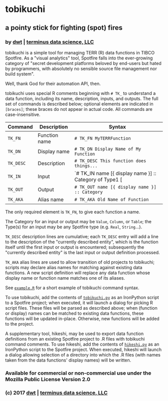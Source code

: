 # tobikuchi
## a pointy stick for fighting (spot) fires
### by [dwt](https://github.com/derrickturk) | [terminus data science, LLC](https://www.terminusdatascience.com)

tobikuchi is a simple tool for managing TERR (R) data functions in TIBCO Spotfire. As a "visual analytics" tool, Spotfire falls into the ever-growing category of "secret development platforms beloved by end-users but hated by programmers, with absolutely no sensible source file management nor build system".

Well, thank God for their automation API, then.

tobikuchi uses special R comments beginning with `# TK_` to understand a data function, including its name, description, inputs, and outputs.
The full set of commands is described below; optional elements are indicated in `[braces]`; these braces do not appear in actual code.
All commands are case-insensitive.

|Command   |Description   |Syntax                                                                   |
|----------|--------------|-------------------------------------------------------------------------|
|`TK_FN`   |Function name |`# TK_FN MyTERRFunction`                                                 |
|`TK_DN`   |Display name  |`# TK_DN Display Name of My Function`                                    |
|`TK_DESC` |Description   |`# TK_DESC This function does things...`                                 |
|`TK_IN`   |Input         |`# TK_IN name [{ display name }] :: Category of Type1 [| Type2]...`      |
|`TK_OUT`  |Output        |`# TK_OUT name [{ display name }] :: Category`                           |
|`TK_AKA`  |Alias name    |`# TK_AKA Old Name of Function`                                          |

The only required element is `TK_FN`, to give each function a name.

The Category for an input or output may be `Value`, `Column`, or `Table`; the Type(s) for an input may be any Spotfire type (e.g. `Real`, `String`...).

`TK_DESC` description lines are cumulative; each `TK_DESC` entry will add a line to the description of the "currently described entity", which is the function itself until the first input or output is encountered; subsequently the "currently described entity" is the last input or output definition processed.

`TK_AKA` alias lines are used to allow transition of old projects to tobikuchi; scripts may declare alias names for matching against existing data functions. A new script definition will replace any data function whose display name or function name matches one of its aliases.

See [`example.R`](example.R) for a short example of tobikuchi command syntax.

To use tobikuchi, add the contents of [`tobikuchi.py`](tobikuchi.py) as an IronPython script to a Spotfire project; when executed, it will launch a dialog for picking R script files.
These files will be parsed as described above; when (function or display) names can be matched to existing data functions, these functions will be updated in-place. Otherwise, new functions will be added to the project.

A supplementary tool, hikeshi, may be used to export data function definitions from an existing Spotfire project to .R files with tobikuchi command comments. To use hikeshi, add the contents of [`hikeshi.py`](hikeshi.py) as an IronPython script to the Spotfire project. When executed, hikeshi will launch a dialog allowing selection of a directory into which the .R files (with names taken from the data functions' display names) will be written.

### Available for commercial or non-commercial use under the Mozilla Public License Version 2.0
### (c) 2017 [dwt](https://github.com/derrickturk) | [terminus data science, LLC](https://www.terminusdatascience.com)
